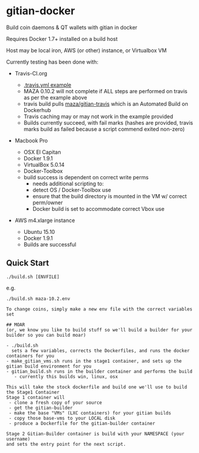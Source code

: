 # gitian-docker 

Build coin daemons & QT wallets with gitian in docker

Requires Docker 1.7+ installed on a build host

Host may be local iron, AWS (or other) instance, or Virtualbox VM

Currently testing has been done with:
  - Travis-CI.org
    - [.travis.yml example](https://github.com/shastafareye/travis-docker-example)
    - MAZA 0.10.2 will not complete if ALL steps are performed on travis as per the example above
    - travis build pulls [maza/gitian-travis](https://github.com/guruvan/gitian-docker/blob/master/Dockerfile) which is an Automated Build on Dockerhub
    - Travis caching may or may not work in the example provided
    - Builds currently succeed, with fail marks (hashes are provided, travis marks build as failed because a script commend exited non-zero)
  - Macbook Pro 
     - OSX El Capitan
     - Docker 1.9.1
     - VirtualBox 5.0.14
     - Docker-Toolbox
     - build success is dependent on correct write perms
         - needs additional scripting to:
	    - detect OS / Docker-Toolbox use
	    - ensure that the build directory is mounted in the VM w/ correct perm/owner
	    - Docker build is set to accommodate correct Vbox use
       

  - AWS m4.xlarge instance 
     - Ubuntu 15.10
     - Docker 1.9.1
     - Builds are successful
  

## Quick Start

 ```
 ./build.sh [ENVFILE]
 ```
 e.g.
 ```
 ./build.sh maza-10.2.env

To change coins, simply make a new env file with the correct variables set

## MOAR
 (or, we know you like to build stuff so we'll build a builder for your builder so you can build moar)

 - ./build.sh 
   sets a few variables, corrects the Dockerfiles, and runs the docker containers for you
 - make_gitian_vms.sh runs in the stage1 container, and sets up the gitian build environment for you
 - gitian_build.sh runs in the builder container and performs the build 
    - currently this builds win, linux, osx 

This will take the stock dockerfile and build one we'll use to build the Stage1 Container
Stage 1 container will 
  - clone a fresh copy of your source
  - get the gitian-builder
  - make the base "VMs" (LXC containers) for your gitian builds
  - copy those base-vms to your LOCAL disk
  - produce a Dockerfile for the gitian-builder container

Stage 2 Gitian-Builder container is build with your NAMESPACE (your username) 
and sets the entry point for the next script. 


